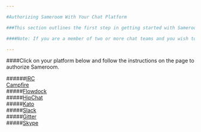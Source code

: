 ```yaml
---

#Authorizing Sameroom With Your Chat Platform

###This section outlines the first step in getting started with Sameroom. You'll need to authorize Sameroom to integrate with your chat platform. 

####Note: If you are a member of two or more chat teams and you wish to connect channels or rooms between teams, pick one platform to authorize first and then [add more platforms](/getting-started/en/accounts/README) to your account later.

---
```


####Click on your platform below and follow the instructions on the page to authorize Sameroom.

######[IRC](/getting-started/en/authorizing/irc)  
[Campfire](/getting-started/en/authorizing/campfire)  
#####[Flowdock](/getting-started/en/authorizing/flowdock)  
#####[HipChat](/getting-started/en/authorizing/hipchat)  
#####[Kato](/getting-started/en/authorizing/kato)  
#####[Slack](/getting-started/en/authorizing/slack)  
#####[Gitter](/getting-started/en/authorizing/gitter)  
#####[Skype](/getting-started/en/authorizing/skype)

